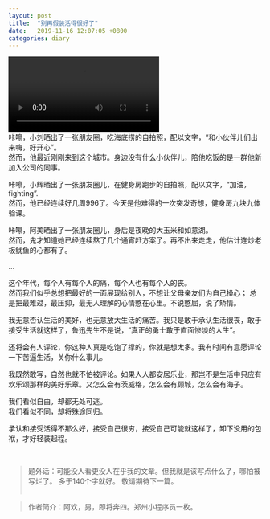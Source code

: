 ```yaml
---
layout: post
title:  "别再假装活得很好了"
date:   2019-11-16 12:07:05 +0800
categories: diary
---
```

<video title="野子" alt="野子" src="https://gdimg.grabdata.club/mac-public-img/2020/01/野子.mp4"></video>  
咔嚓，小刘晒出了一张朋友圈，吃海底捞的自拍照，配以文字，“和小伙伴儿们出来嗨，好开心”。  
然而，他最近刚刚来到这个城市。身边没有什么小伙伴儿，陪他吃饭的是一群他新加入公司的同事。  

咔嚓，小辉晒出了一张朋友圈儿，在健身房跑步的自拍照，配以文字，“加油，fighting”.  
然而，他已经连续好几周996了。今天是他难得的一次突发奇想，健身房九块九体验课。  

咔嚓，阿美晒出了一张朋友圈儿，身后是夜晚的大玉米和如意湖。  
然而，鬼才知道她已经连续熬了几个通宵赶方案了。再不出来走走，他估计连炒老板鱿鱼的心都有了。  

…

这个年代，每个人有每个人的痛，每个人也有每个人的丧。  
然而我们似乎总想把最好的一面展现给别人，不想让父母亲友们为自己操心；
总是把最难过，最压抑，最无人理解的心情憋在心里。不说憋屈，说了矫情。  

我无意否认生活的美好，也无意放大生活的痛苦。我只是敢于承认生活很丧，敢于接受生活就这样了，鲁迅先生不是说，“真正的勇士敢于直面惨淡的人生”。  

还将会有人评论，你这种人真是吃饱了撑的，你就是想太多。我有时间有意愿评论一下苦逼生活，关你什么事儿。  


我既然敢写，自然也就不怕被评论。如果人人都安居乐业，那岂不是生活中只应有欢乐颂那样的美好乐章。又怎么会有茨威格，怎么会有顾城，怎么会有海子。  

我们看似自由，却都无处可逃。  
我们看似不同，却将殊途同归。

承认和接受活得不那么好，接受自己很穷，接受自己可能就这样了，卸下没用的包袱，才好轻装起程。  
  
    

&nbsp;

>题外话：可能没人看更没人在乎我的文章。但我就是该写点什么了，哪怕被写烂了。 多于140个字就好。 敬请期待下一篇。  
&nbsp;

> 作者简介：阿欢，男，即将奔四。郑州小程序员一枚。  

<!-- 音乐 归省 -->


